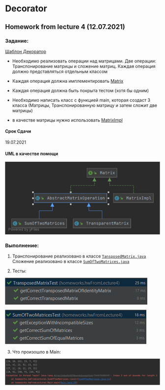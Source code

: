 # Decorator

## Homework from lecture 4 (12.07.2021)

### Задание:
[Шаблон Декоратор](https://refactoring.guru/ru/design-patterns/decorator)

* Необходимо реализовать операции над матрицами. Две операции: Транспонирование матрицы и сложение матриц. Каждая операция должно представляться отдельным классом

* Каждая операция должна имплементировать [Matrix](Matrix.java)

* Каждая операция должна быть покрыта тестом (хотя бы одним)

* Необходимо написать класс с функцией main, которая создаст 3 класса (Матрицы, Транспонированную матрицу и затем сложит две матрицы)

* в качестве матрицы нужно использовать [MatrixImpl](MatrixImpl.java)

#### Срок Сдачи
19.07.2021

#### UML в качестве помощи

![img.png](img.png)

### Выполнение:

1. Транспонирование реализовано в классе [```TansposedMatrix.java```](TransposedMatrix.java)
   Сложение реализовано в классе [```SumOfTwoMatrices.java```](SumOfTwoMatrices.java)
   
2. Тесты:

![img_1.png](img_1.png)

![img_2.png](img_2.png)

3. Что произошло в Main:

![img_3.png](img_3.png)